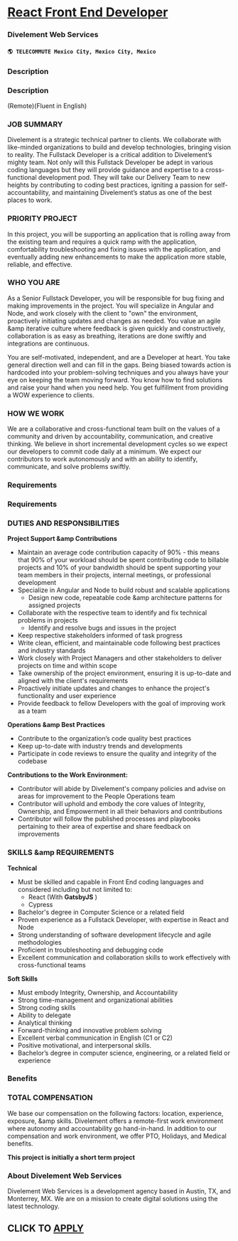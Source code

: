 # [React Front End Developer](https://www.remotewlb.com/apply/react-front-end-developer)  
### Divelement Web Services  
#### `🌎 TELECOMMUTE Mexico City, Mexico City, Mexico`  

### **Description**

### Description

(Remote)(Fluent in English)

### JOB SUMMARY

Divelement is a strategic technical partner to clients. We collaborate with like-minded organizations to build and develop technologies, bringing vision to reality. The Fullstack Developer is a critical addition to Divelement’s mighty team. Not only will this Fullstack Developer be adept in various coding languages but they will provide guidance and expertise to a cross-functional development pod. They will take our Delivery Team to new heights by contributing to coding best practices, igniting a passion for self-accountability, and maintaining Divelement’s status as one of the best places to work.

### PRIORITY PROJECT

In this project, you will be supporting an application that is rolling away from the existing team and requires a quick ramp with the application, comfortability troubleshooting and fixing issues with the application, and eventually adding new enhancements to make the application more stable, reliable, and effective.

### WHO YOU ARE

As a Senior Fullstack Developer, you will be responsible for bug fixing and making improvements in the project. You will specialize in Angular and Node, and work closely with the client to "own" the environment, proactively initiating updates and changes as needed. You value an agile &amp iterative culture where feedback is given quickly and constructively, collaboration is as easy as breathing, iterations are done swiftly and integrations are continuous.

You are self-motivated, independent, and are a Developer at heart. You take general direction well and can fill in the gaps. Being biased towards action is hardcoded into your problem-solving techniques and you always have your eye on keeping the team moving forward. You know how to find solutions and raise your hand when you need help. You get fulfillment from providing a WOW experience to clients.

### HOW WE WORK

We are a collaborative and cross-functional team built on the values of a community and driven by accountability, communication, and creative thinking. We believe in short incremental development cycles so we expect our developers to commit code daily at a minimum. We expect our contributors to work autonomously and with an ability to identify, communicate, and solve problems swiftly.

###  **Requirements**

### Requirements

###  **DUTIES AND RESPONSIBILITIES**

 **Project Support &amp Contributions**

  * Maintain an average code contribution capacity of 90% - this means that 90% of your workload should be spent contributing code to billable projects and 10% of your bandwidth should be spent supporting your team members in their projects, internal meetings, or professional development
  * Specialize in Angular and Node to build robust and scalable applications
    * Design new code, repeatable code &amp architecture patterns for assigned projects
  * Collaborate with the respective team to identify and fix technical problems in projects
      * Identify and resolve bugs and issues in the project
  * Keep respective stakeholders informed of task progress
  * Write clean, efficient, and maintainable code following best practices and industry standards
  * Work closely with Project Managers and other stakeholders to deliver projects on time and within scope
  * Take ownership of the project environment, ensuring it is up-to-date and aligned with the client's requirements
  * Proactively initiate updates and changes to enhance the project's functionality and user experience
  * Provide feedback to fellow Developers with the goal of improving work as a team

**Operations &amp Best Practices**

  * Contribute to the organization’s code quality best practices
  * Keep up-to-date with industry trends and developments
  * Participate in code reviews to ensure the quality and integrity of the codebase  

**Contributions to the Work Environment:**  

  * Contributor will abide by Divelement's company policies and advise on areas for improvement to the People Operations team
  * Contributor will uphold and embody the core values of Integrity, Ownership, and Empowerment in all their behaviors and contributions
  * Contributor will follow the published processes and playbooks pertaining to their area of expertise and share feedback on improvements

###

### **SKILLS &amp REQUIREMENTS**

 **Technical**

  * Must be skilled and capable in Front End coding languages and considered including but not limited to:
    * React (With **GatsbyJS** )
    * Cypress 
  * Bachelor's degree in Computer Science or a related field
  * Proven experience as a Fullstack Developer, with expertise in React and Node
  * Strong understanding of software development lifecycle and agile methodologies
  * Proficient in troubleshooting and debugging code
  * Excellent communication and collaboration skills to work effectively with cross-functional teams

**Soft Skills**

  * Must embody Integrity, Ownership, and Accountability
  * Strong time-management and organizational abilities
  * Strong coding skills
  * Ability to delegate
  * Analytical thinking
  * Forward-thinking and innovative problem solving
  * Excellent verbal communication in English (C1 or C2)
  * Positive motivational, and interpersonal skills.
  * Bachelor’s degree in computer science, engineering, or a related field or experience

### **Benefits**

### TOTAL COMPENSATION

We base our compensation on the following factors: location, experience, exposure, &amp skills. Divelement offers a remote-first work environment where autonomy and accountability go hand-in-hand. In addition to our compensation and work environment, we offer PTO, Holidays, and Medical benefits.

 **This project is initially a short term project**

###  **About Divelement Web Services**

Divelement Web Services is a development agency based in Austin, TX, and Monterrey, MX. We are on a mission to create digital solutions using the latest technology.

  
## CLICK TO [APPLY](https://www.remotewlb.com/apply/react-front-end-developer)

